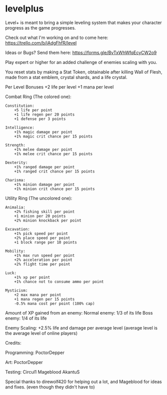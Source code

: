 # levelplus

Level+ is meant to bring a simple leveling system that makes your character progress as the game progresses.

Check out what I'm working on and to come here: https://trello.com/b/jAdgFhfR/level

Ideas or Bugs? Send them here: https://forms.gle/BvTxWhWfqEcyCW2o9

Play expert or higher for an added challenge of enemies scaling with you.

You reset stats by making a Stat Token, obtainable after killing Wall of Flesh, made from a stat emblem, crystal shards, and a life crystal.

Per Level Bonuses
	+2 life per level
	+1 mana per level

Combat Ring (The colored one):

	Constitution:
		+5 life per point
		+1 life regen per 20 points
		+1 defense per 3 points

	Intelligence:
		+1% magic damage per point
		+1% magic crit chance per 15 points

	Strength:
		+1% melee damage per point
		+1% melee crit chance per 15 points

	Dexterity:
		+1% ranged damage per point
		+1% ranged crit chance per 15 points

	Charisma:
		+1% minion damage per point
		+1% minion crit chance per 15 points
	
Utility Ring (The uncolored one):

	Animalia:
		+2% fishing skill per point
		+1 minion per 20 points
		+2% minion knockback per point

	Excavation:
		+1% pick speed per point
		+2% place speed per point
		+1 block range per 10 points

	Mobility:
		+1% max run speed per point
		+2% acceleration per point
		+2% flight time per point

	Luck:
		+1% xp per point
		+1% chance not to consume ammo per point

	Mysticism:
		+2 max mana per point
		+1 mana regen per 15 points
		-0.5% mana cost per point (100% cap)

Amount of XP gained from an enemy:
Normal enemy: 1/3 of its life
Boss enemy: 1/4 of its life

Enemy Scaling:
+2.5% life and damage per average level (average level is the average level of online players)


Credits:

Programming:
	PoctorDepper

Art:
	PoctorDepper

Testing:
	Circul1
	Mageblood
	AkantuS

Special thanks to direwolf420 for helping out a lot, and Mageblood for ideas and fixes. (even though they didn't have to)
